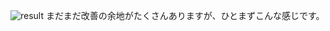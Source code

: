 ![result](https://github.com/insectsintexas/restaurant/blob/main/reserve.gif)
まだまだ改善の余地がたくさんありますが、ひとまずこんな感じです。
